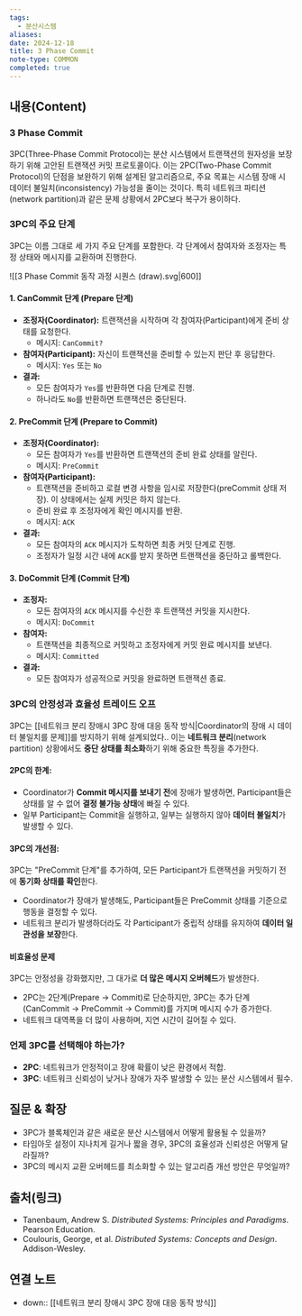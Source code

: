 ```yaml
---
tags:
  - 분산시스템
aliases: 
date: 2024-12-18
title: 3 Phase Commit
note-type: COMMON
completed: true
---
```


## 내용(Content)

### 3 Phase Commit

3PC(Three-Phase Commit Protocol)는 분산 시스템에서 트랜잭션의 원자성을 보장하기 위해 고안된 트랜잭션 커밋 프로토콜이다. 이는 2PC(Two-Phase Commit Protocol)의 단점을 보완하기 위해 설계된 알고리즘으로, 주요 목표는 시스템 장애 시 데이터 불일치(inconsistency) 가능성을 줄이는 것이다. 특히 네트워크 파티션(network partition)과 같은 문제 상황에서 2PC보다 복구가 용이하다.

### 3PC의 주요 단계

3PC는 이름 그대로 세 가지 주요 단계를 포함한다. 각 단계에서 참여자와 조정자는 특정 상태와 메시지를 교환하며 진행한다.

![[3 Phase Commit 동작 과정 시퀀스 (draw).svg|600]]
#### 1. CanCommit 단계 (Prepare 단계)

- **조정자(Coordinator):** 트랜잭션을 시작하며 각 참여자(Participant)에게 준비 상태를 요청한다.
    - 메시지: `CanCommit?`
- **참여자(Participant):** 자신이 트랜잭션을 준비할 수 있는지 판단 후 응답한다.
    - 메시지: `Yes` 또는 `No`
- **결과:**
    - 모든 참여자가 `Yes`를 반환하면 다음 단계로 진행.
    - 하나라도 `No`를 반환하면 트랜잭션은 중단된다.

#### 2. PreCommit 단계 (Prepare to Commit)

- **조정자(Coordinator):**
    - 모든 참여자가 `Yes`를 반환하면 트랜잭션의 준비 완료 상태를 알린다.
    - 메시지: `PreCommit`
- **참여자(Participant):**
    - 트랜잭션을 준비하고 로컬 변경 사항을 임시로 저장한다(preCommit 상태 저장). 이 상태에서는 실제 커밋은 하지 않는다.
    - 준비 완료 후 조정자에게 확인 메시지를 반환.
    - 메시지: `ACK`
- **결과:**
    - 모든 참여자의 `ACK` 메시지가 도착하면 최종 커밋 단계로 진행.
    - 조정자가 일정 시간 내에 `ACK`를 받지 못하면 트랜잭션을 중단하고 롤백한다.

#### 3. DoCommit 단계 (Commit 단계)

- **조정자:**
    - 모든 참여자의 `ACK` 메시지를 수신한 후 트랜잭션 커밋을 지시한다.
    - 메시지: `DoCommit`
- **참여자:**
    - 트랜잭션을 최종적으로 커밋하고 조정자에게 커밋 완료 메시지를 보낸다.
    - 메시지: `Committed`
- **결과:**
    - 모든 참여자가 성공적으로 커밋을 완료하면 트랜잭션 종료.

### 3PC의 안정성과 효율성 트레이드 오프

3PC는 [[네트워크 분리 장애시 3PC 장애 대응 동작 방식|Coordinator의 장애 시 데이터 불일치를 문제]]를 방지하기 위해 설계되었다.. 이는 **네트워크 분리**(network partition) 상황에서도 **중단 상태를 최소화**하기 위해 중요한 특징을 추가한다.

#### 2PC의 한계:

- Coordinator가 **Commit 메시지를 보내기 전**에 장애가 발생하면, Participant들은 상태를 알 수 없어 **결정 불가능 상태**에 빠질 수 있다.
- 일부 Participant는 Commit을 실행하고, 일부는 실행하지 않아 **데이터 불일치**가 발생할 수 있다.

#### 3PC의 개선점:

3PC는 "PreCommit 단계"를 추가하여, 모든 Participant가 트랜잭션을 커밋하기 전에 **동기화 상태를 확인**한다.

- Coordinator가 장애가 발생해도, Participant들은 PreCommit 상태를 기준으로 행동을 결정할 수 있다.
- 네트워크 분리가 발생하더라도 각 Participant가 중립적 상태를 유지하여 **데이터 일관성을 보장**한다. 

####  비효율성 문제

3PC는 안정성을 강화했지만, 그 대가로 **더 많은 메시지 오버헤드**가 발생한다.

- 2PC는 2단계(Prepare → Commit)로 단순하지만, 3PC는 추가 단계(CanCommit → PreCommit → Commit)를 가지며 메시지 수가 증가한다.
- 네트워크 대역폭을 더 많이 사용하며, 지연 시간이 길어질 수 있다.

### 언제 3PC를 선택해야 하는가?

- **2PC**: 네트워크가 안정적이고 장애 확률이 낮은 환경에서 적합.
- **3PC**: 네트워크 신뢰성이 낮거나 장애가 자주 발생할 수 있는 분산 시스템에서 필수.

## 질문 & 확장

- 3PC가 블록체인과 같은 새로운 분산 시스템에서 어떻게 활용될 수 있을까?
- 타임아웃 설정이 지나치게 길거나 짧을 경우, 3PC의 효율성과 신뢰성은 어떻게 달라질까?
- 3PC의 메시지 교환 오버헤드를 최소화할 수 있는 알고리즘 개선 방안은 무엇일까?

## 출처(링크)

- Tanenbaum, Andrew S. _Distributed Systems: Principles and Paradigms_. Pearson Education.
- Coulouris, George, et al. _Distributed Systems: Concepts and Design_. Addison-Wesley.


## 연결 노트

- down:: [[네트워크 분리 장애시 3PC 장애 대응 동작 방식]]








